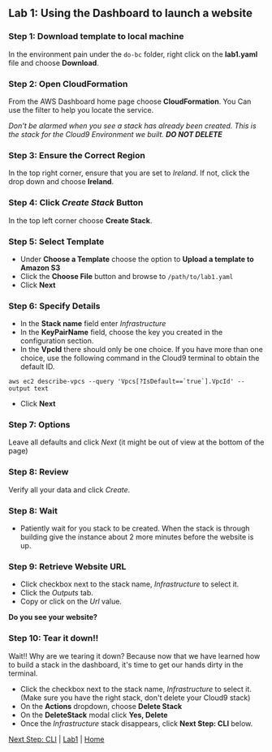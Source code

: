 ## Lab 1: Using the Dashboard to launch a website

### Step 1: Download template to local machine
In the environment pain under the `do-bc` folder, right click on the **lab1.yaml** file and choose **Download**.

### Step 2: Open CloudFormation
From the AWS Dashboard home page choose **CloudFormation**. You Can use the filter to help you locate the service.

*Don't be alarmed when you see a stack has already been created. This is the stack for the Cloud9 Environment we built. **DO NOT DELETE***

### Step 3:  Ensure the Correct Region
In the top right corner, ensure that you are set to *Ireland*. If not, click the drop down and choose **Ireland**.

### Step 4: Click *Create Stack* Button
In the top left corner choose **Create Stack**.

### Step 5: Select Template
- Under **Choose a Template** choose the option to **Upload a template to Amazon S3**
- Click the **Choose File** button and browse to `/path/to/lab1.yaml`
- Click **Next**

### Step 6: Specify Details
- In the **Stack name** field enter *Infrastructure*
- In the **KeyPairName** field, choose the key you created in the configuration section.
- In the **VpcId** there should only be one choice. If you have more than one choice, use the following command in the Cloud9 terminal to obtain the default ID.
```
aws ec2 describe-vpcs --query 'Vpcs[?IsDefault==`true`].VpcId' --output text
```
- Click **Next**

### Step 7: Options
Leave all defaults and click *Next* (it might be out of view at the bottom of the page)

### Step 8: Review
Verify all your data and click *Create*.

### Step 8: Wait
- Patiently wait for you stack to be created. When the stack is through building give the instance about 2 more minutes before the website is up.

### Step 9: Retrieve Website URL
- Click checkbox next to the stack name, *Infrastructure* to select it.
- Click the *Outputs* tab.
- Copy or click on the *Url* value.

**Do you see your website?**

### Step 10: Tear it down!!
Wait!! Why are we tearing it down? Because now that we have learned how to build a stack in the dashboard, it's time to get our hands dirty in the terminal.
- Click the checkbox next to the stack name, *Infrastructure* to select it. (Make sure you have the right stack, don't delete your Cloud9 stack)
- On the **Actions** dropdown, choose **Delete Stack**
- On the **DeleteStack** modal click **Yes, Delete**
- Once the *Infrastructure* stack disappears, click **Next Step: CLI** below.

[Next Step: CLI](cli.md) | [Lab1](README.md) | [Home](../../README.md)